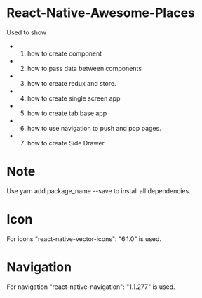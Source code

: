 # React-Native-Awesome-Places
Used to show 
- 1. how to create component 
- 2. how to pass data between components 
- 3. how to create redux and store.
- 4. how to create single screen app
- 5. how to create tab base app
- 6. how to use navigation to push and pop pages.
- 7. how to create Side Drawer.

# Note
Use yarn add package_name --save to install all dependencies.

# Icon
 For icons  "react-native-vector-icons": "6.1.0" is used.

# Navigation
For navigation "react-native-navigation": "1.1.277" is used.

